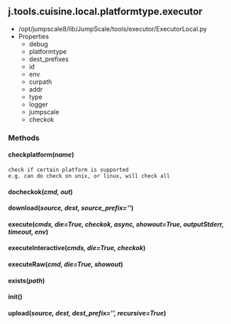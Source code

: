 <!-- toc -->
## j.tools.cuisine.local.platformtype.executor

- /opt/jumpscale8/lib/JumpScale/tools/executor/ExecutorLocal.py
- Properties
    - debug
    - platformtype
    - dest_prefixes
    - id
    - env
    - curpath
    - addr
    - type
    - logger
    - jumpscale
    - checkok

### Methods

#### checkplatform(*name*) 

```
check if certain platform is supported
e.g. can do check on unix, or linux, will check all

```

#### docheckok(*cmd, out*) 

#### download(*source, dest, source_prefix=''*) 

#### execute(*cmds, die=True, checkok, async, showout=True, outputStderr, timeout, env*) 

#### executeInteractive(*cmds, die=True, checkok*) 

#### executeRaw(*cmd, die=True, showout*) 

#### exists(*path*) 

#### init() 

#### upload(*source, dest, dest_prefix='', recursive=True*) 

